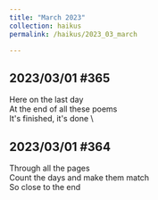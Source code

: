 ```yaml
---
title: "March 2023"
collection: haikus
permalink: /haikus/2023_03_march

---
```

## 2023/03/01 #365
Here on the last day \
At the end of all these poems \
It's finished, it's done \

## 2023/03/01 #364
Through all the pages \
Count the days and make them match \
So close to the end


<!-- Heading 1
======

Heading 2  
======

Heading 3
====== -->
